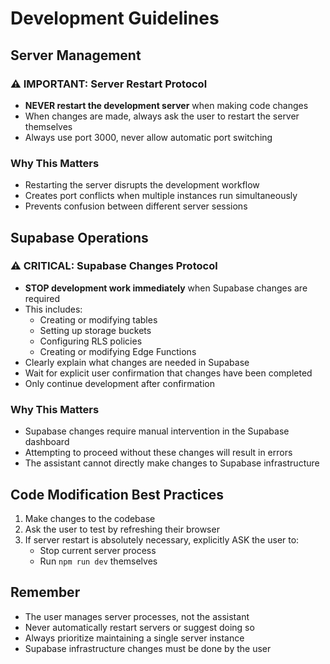 # Development Guidelines

## Server Management

### ⚠️ IMPORTANT: Server Restart Protocol
- **NEVER restart the development server** when making code changes
- When changes are made, always ask the user to restart the server themselves
- Always use port 3000, never allow automatic port switching

### Why This Matters
- Restarting the server disrupts the development workflow
- Creates port conflicts when multiple instances run simultaneously
- Prevents confusion between different server sessions

## Supabase Operations

### ⚠️ CRITICAL: Supabase Changes Protocol
- **STOP development work immediately** when Supabase changes are required
- This includes:
  - Creating or modifying tables
  - Setting up storage buckets
  - Configuring RLS policies
  - Creating or modifying Edge Functions
- Clearly explain what changes are needed in Supabase
- Wait for explicit user confirmation that changes have been completed
- Only continue development after confirmation

### Why This Matters
- Supabase changes require manual intervention in the Supabase dashboard
- Attempting to proceed without these changes will result in errors
- The assistant cannot directly make changes to Supabase infrastructure

## Code Modification Best Practices

1. Make changes to the codebase
2. Ask the user to test by refreshing their browser
3. If server restart is absolutely necessary, explicitly ASK the user to:
   - Stop current server process
   - Run `npm run dev` themselves

## Remember
- The user manages server processes, not the assistant
- Never automatically restart servers or suggest doing so
- Always prioritize maintaining a single server instance 
- Supabase infrastructure changes must be done by the user 